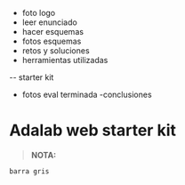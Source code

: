 - foto logo
- leer enunciado
- hacer esquemas
- fotos esquemas
- retos y soluciones
- herramientas utilizadas

-- starter kit

- fotos eval terminada
  -conclusiones

# Adalab web starter kit

> **NOTA:**

```bash
barra gris
```
